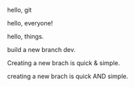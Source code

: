 
hello, git

hello, everyone!

hello, things.

build a new branch dev.

Creating a new brach is quick & simple.


creating a new brach is quick AND simple.


